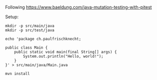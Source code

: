 Following https://www.baeldung.com/java-mutation-testing-with-pitest

Setup:
```echo
mkdir -p src/main/java
mkdir -p src/test/java

echo 'package ch.paulfrischknecht;

public class Main {
    public static void main(final String[] args) {
        System.out.println("Hello, world!");
    }
}' > src/main/java/Main.java

mvn install
```